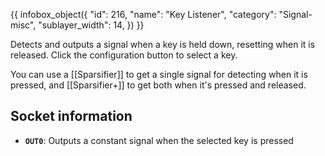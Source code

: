 {{ infobox_object({
	"id": 216,
	"name": "Key Listener",
	"category": "Signal-misc",
	"sublayer_width": 14,
}) }}

Detects and outputs a signal when a key is held down, resetting when it is released. Click the configuration button to select a key.

You can use a [[Sparsifier]] to get a single signal for detecting when it is pressed, and [[Sparsifier+]] to get both when it's pressed and released.

## Socket information
- **`OUT0`**: Outputs a constant signal when the selected key is pressed